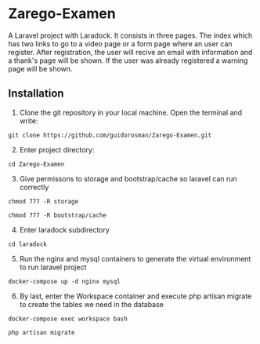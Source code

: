 # Zarego-Examen
A Laravel project with Laradock. It consists in three pages. The index which has two links to go to a video page or a form page where an user can register. After registration, the user will recive an email with information and a thank's page will be shown. If the user was already registered a warning page will be shown.

## Installation

1. Clone the git repository in your local machine. Open the terminal and write:

```
git clone https://github.com/guidorosman/Zarego-Examen.git
```

2. Enter project directory:

```
cd Zarego-Examen
```

3. Give permissons to storage and bootstrap/cache so laravel can run correctly


```
chmod 777 -R storage
```

```
chmod 777 -R bootstrap/cache
```

4. Enter laradock subdirectory

```
cd laradock
```

5. Run the nginx and mysql containers to generate the virtual environment to run laravel project

```
docker-compose up -d nginx mysql
```

6. By last, enter the Workspace container and execute php artisan migrate to create the tables we need in the database

```
docker-compose exec workspace bash
```

```
php artisan migrate
```
